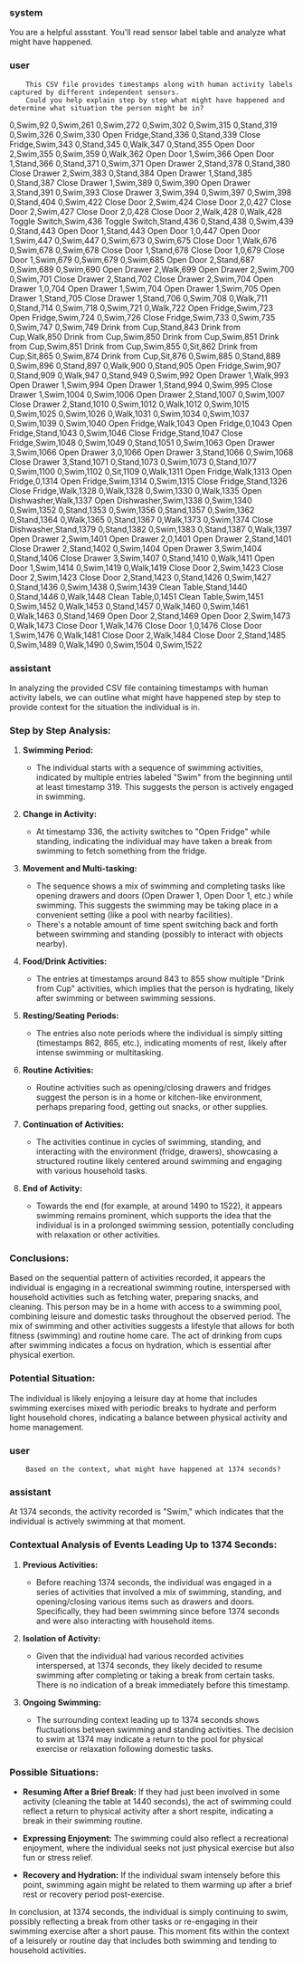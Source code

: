 ### system
You are a helpful assstant. You'll read sensor label table and analyze what might have happened.
### user

        This CSV file provides timestamps along with human activity labels captured by different independent sensors.
        Could you help explain step by step what might have happened and determine what situation the person might be in?
    
0,Swim,92
0,Swim,261
0,Swim,272
0,Swim,302
0,Swim,315
0,Stand,319
0,Swim,326
0,Swim,330
Open Fridge,Stand,336
0,Stand,339
Close Fridge,Swim,343
0,Stand,345
0,Walk,347
0,Stand,355
Open Door 2,Swim,355
0,Swim,359
0,Walk,362
Open Door 1,Swim,366
Open Door 1,Stand,366
0,Stand,371
0,Swim,371
Open Drawer 2,Stand,378
0,Stand,380
Close Drawer 2,Swim,383
0,Stand,384
Open Drawer 1,Stand,385
0,Stand,387
Close Drawer 1,Swim,389
0,Swim,390
Open Drawer 3,Stand,391
0,Swim,393
Close Drawer 3,Swim,394
0,Swim,397
0,Swim,398
0,Stand,404
0,Swim,422
Close Door 2,Swim,424
Close Door 2,0,427
Close Door 2,Swim,427
Close Door 2,0,428
Close Door 2,Walk,428
0,Walk,428
Toggle Switch,Swim,436
Toggle Switch,Stand,436
0,Stand,438
0,Swim,439
0,Stand,443
Open Door 1,Stand,443
Open Door 1,0,447
Open Door 1,Swim,447
0,Swim,447
0,Swim,673
0,Swim,675
Close Door 1,Walk,676
0,Swim,678
0,Swim,678
Close Door 1,Stand,678
Close Door 1,0,679
Close Door 1,Swim,679
0,Swim,679
0,Swim,685
Open Door 2,Stand,687
0,Swim,689
0,Swim,690
Open Drawer 2,Walk,699
Open Drawer 2,Swim,700
0,Swim,701
Close Drawer 2,Stand,702
Close Drawer 2,Swim,704
Open Drawer 1,0,704
Open Drawer 1,Swim,704
Open Drawer 1,Swim,705
Open Drawer 1,Stand,705
Close Drawer 1,Stand,706
0,Swim,708
0,Walk,711
0,Stand,714
0,Swim,718
0,Swim,721
0,Walk,722
Open Fridge,Swim,723
Open Fridge,Swim,724
0,Swim,726
Close Fridge,Swim,733
0,Swim,735
0,Swim,747
0,Swim,749
Drink from Cup,Stand,843
Drink from Cup,Walk,850
Drink from Cup,Swim,850
Drink from Cup,Swim,851
Drink from Cup,Swim,851
Drink from Cup,Swim,855
0,Sit,862
Drink from Cup,Sit,865
0,Swim,874
Drink from Cup,Sit,876
0,Swim,885
0,Stand,889
0,Swim,896
0,Stand,897
0,Walk,900
0,Stand,905
Open Fridge,Swim,907
0,Stand,909
0,Walk,947
0,Stand,949
0,Swim,992
Open Drawer 1,Walk,993
Open Drawer 1,Swim,994
Open Drawer 1,Stand,994
0,Swim,995
Close Drawer 1,Swim,1004
0,Swim,1006
Open Drawer 2,Stand,1007
0,Swim,1007
Close Drawer 2,Stand,1010
0,Swim,1012
0,Walk,1012
0,Swim,1015
0,Swim,1025
0,Swim,1026
0,Walk,1031
0,Swim,1034
0,Swim,1037
0,Swim,1039
0,Swim,1040
Open Fridge,Walk,1043
Open Fridge,0,1043
Open Fridge,Stand,1043
0,Swim,1046
Close Fridge,Stand,1047
Close Fridge,Swim,1048
0,Swim,1049
0,Stand,1051
0,Swim,1063
Open Drawer 3,Swim,1066
Open Drawer 3,0,1066
Open Drawer 3,Stand,1066
0,Swim,1068
Close Drawer 3,Stand,1071
0,Stand,1073
0,Swim,1073
0,Stand,1077
0,Swim,1100
0,Swim,1102
0,Sit,1109
0,Walk,1311
Open Fridge,Walk,1313
Open Fridge,0,1314
Open Fridge,Swim,1314
0,Swim,1315
Close Fridge,Stand,1326
Close Fridge,Walk,1328
0,Walk,1328
0,Swim,1330
0,Walk,1335
Open Dishwasher,Walk,1337
Open Dishwasher,Swim,1338
0,Swim,1340
0,Swim,1352
0,Stand,1353
0,Swim,1356
0,Stand,1357
0,Swim,1362
0,Stand,1364
0,Walk,1365
0,Stand,1367
0,Walk,1373
0,Swim,1374
Close Dishwasher,Stand,1379
0,Stand,1382
0,Swim,1383
0,Stand,1387
0,Walk,1397
Open Drawer 2,Swim,1401
Open Drawer 2,0,1401
Open Drawer 2,Stand,1401
Close Drawer 2,Stand,1402
0,Swim,1404
Open Drawer 3,Swim,1404
0,Stand,1406
Close Drawer 3,Swim,1407
0,Stand,1410
0,Walk,1411
Open Door 1,Swim,1414
0,Swim,1419
0,Walk,1419
Close Door 2,Swim,1423
Close Door 2,Swim,1423
Close Door 2,Stand,1423
0,Stand,1426
0,Swim,1427
0,Stand,1436
0,Swim,1438
0,Swim,1439
Clean Table,Stand,1440
0,Stand,1446
0,Walk,1448
Clean Table,0,1451
Clean Table,Swim,1451
0,Swim,1452
0,Walk,1453
0,Stand,1457
0,Walk,1460
0,Swim,1461
0,Walk,1463
0,Stand,1469
Open Door 2,Stand,1469
Open Door 2,Swim,1473
0,Walk,1473
Close Door 1,Walk,1476
Close Door 1,0,1476
Close Door 1,Swim,1476
0,Walk,1481
Close Door 2,Walk,1484
Close Door 2,Stand,1485
0,Swim,1489
0,Walk,1490
0,Swim,1504
0,Swim,1522

### assistant
In analyzing the provided CSV file containing timestamps with human activity labels, we can outline what might have happened step by step to provide context for the situation the individual is in.

### Step by Step Analysis:
1. **Swimming Period:**
   - The individual starts with a sequence of swimming activities, indicated by multiple entries labeled "Swim" from the beginning until at least timestamp 319. This suggests the person is actively engaged in swimming.

2. **Change in Activity:**
   - At timestamp 336, the activity switches to "Open Fridge" while standing, indicating the individual may have taken a break from swimming to fetch something from the fridge. 

3. **Movement and Multi-tasking:**
   - The sequence shows a mix of swimming and completing tasks like opening drawers and doors (Open Drawer 1, Open Door 1, etc.) while swimming. This suggests the swimming may be taking place in a convenient setting (like a pool with nearby facilities).
   - There's a notable amount of time spent switching back and forth between swimming and standing (possibly to interact with objects nearby).

4. **Food/Drink Activities:**
   - The entries at timestamps around 843 to 855 show multiple "Drink from Cup" activities, which implies that the person is hydrating, likely after swimming or between swimming sessions.

5. **Resting/Seating Periods:**
   - The entries also note periods where the individual is simply sitting (timestamps 862, 865, etc.), indicating moments of rest, likely after intense swimming or multitasking.

6. **Routine Activities:**
   - Routine activities such as opening/closing drawers and fridges suggest the person is in a home or kitchen-like environment, perhaps preparing food, getting out snacks, or other supplies.

7. **Continuation of Activities:**
   - The activities continue in cycles of swimming, standing, and interacting with the environment (fridge, drawers), showcasing a structured routine likely centered around swimming and engaging with various household tasks.

8. **End of Activity:**
   - Towards the end (for example, at around 1490 to 1522), it appears swimming remains prominent, which supports the idea that the individual is in a prolonged swimming session, potentially concluding with relaxation or other activities.

### Conclusions:
Based on the sequential pattern of activities recorded, it appears the individual is engaging in a recreational swimming routine, interspersed with household activities such as fetching water, preparing snacks, and cleaning. This person may be in a home with access to a swimming pool, combining leisure and domestic tasks throughout the observed period. The mix of swimming and other activities suggests a lifestyle that allows for both fitness (swimming) and routine home care. The act of drinking from cups after swimming indicates a focus on hydration, which is essential after physical exertion. 

### Potential Situation:
The individual is likely enjoying a leisure day at home that includes swimming exercises mixed with periodic breaks to hydrate and perform light household chores, indicating a balance between physical activity and home management.
### user

        Based on the context, what might have happened at 1374 seconds?
    
### assistant
At 1374 seconds, the activity recorded is "Swim," which indicates that the individual is actively swimming at that moment. 

### Contextual Analysis of Events Leading Up to 1374 Seconds:

1. **Previous Activities:**
   - Before reaching 1374 seconds, the individual was engaged in a series of activities that involved a mix of swimming, standing, and opening/closing various items such as drawers and doors. Specifically, they had been swimming since before 1374 seconds and were also interacting with household items.

2. **Isolation of Activity:**
   - Given that the individual had various recorded activities interspersed, at 1374 seconds, they likely decided to resume swimming after completing or taking a break from certain tasks. There is no indication of a break immediately before this timestamp.

3. **Ongoing Swimming:**
   - The surrounding context leading up to 1374 seconds shows fluctuations between swimming and standing activities. The decision to swim at 1374 may indicate a return to the pool for physical exercise or relaxation following domestic tasks.

### Possible Situations:
- **Resuming After a Brief Break:** If they had just been involved in some activity (cleaning the table at 1440 seconds), the act of swimming could reflect a return to physical activity after a short respite, indicating a break in their swimming routine.
  
- **Expressing Enjoyment:** The swimming could also reflect a recreational enjoyment, where the individual seeks not just physical exercise but also fun or stress relief.

- **Recovery and Hydration:** If the individual swam intensely before this point, swimming again might be related to them warming up after a brief rest or recovery period post-exercise.

In conclusion, at 1374 seconds, the individual is simply continuing to swim, possibly reflecting a break from other tasks or re-engaging in their swimming exercise after a short pause. This moment fits within the context of a leisurely or routine day that includes both swimming and tending to household activities.
